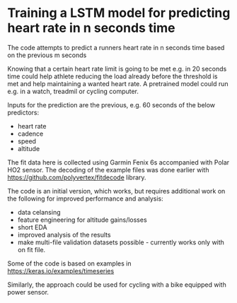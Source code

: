 # Training a LSTM model for predicting heart rate in n seconds time

The code attempts to predict a runners heart rate in n seconds time based on the previous m seconds

Knowing that a certain heart rate limit is going to be met e.g. in 20 seconds time could help athlete reducing the load already before the threshold is met and help maintaining a wanted heart rate. A pretrained model could run e.g. in a watch, treadmil or cycling computer.

Inputs for the prediction are the previous, e.g. 60 seconds of the below predictors:
- heart rate
- cadence
- speed
- altitude

The fit data here is collected using Garmin Fenix 6s accompanied with Polar HO2 sensor. The decoding of the example files was done earlier with https://github.com/polyvertex/fitdecode library.

The code is an initial version, which works, but requires additional work on the following for improved performance and analysis:
- data celansing
- feature engineering for altitude gains/losses
- short EDA
- improved analysis of the results
- make multi-file validation datasets possible - currently works only with on fit file.

Some of the code is based on examples in https://keras.io/examples/timeseries

Similarly, the approach could be used for cycling with a bike equipped with power sensor.
